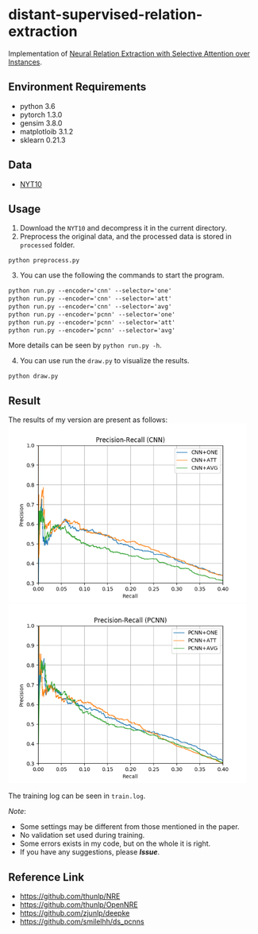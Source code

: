 # distant-supervised-relation-extraction
Implementation of [Neural Relation Extraction with Selective Attention over Instances](https://www.aclweb.org/anthology/P16-1200.pdf).

## Environment Requirements
* python 3.6
* pytorch 1.3.0
* gensim 3.8.0
* matplotloib 3.1.2
* sklearn 0.21.3

## Data
* [NYT10](https://raw.githubusercontent.com/thunlp/NRE/master/data.zip)

## Usage
1. Download the `NYT10` and decompress it in the current directory.
2. Preprocess the original data, and the processed data is stored in `processed` folder.
```shell
python preprocess.py
```
3. You can use the following the commands to start the program.
```shell
python run.py --encoder='cnn' --selector='one'
python run.py --encoder='cnn' --selector='att'
python run.py --encoder='cnn' --selector='avg'
python run.py --encoder='pcnn' --selector='one'
python run.py --encoder='pcnn' --selector='att'
python run.py --encoder='pcnn' --selector='avg'
```

More details can be seen by `python run.py -h`.

4. You can use run the `draw.py` to visualize the results.
```shell
python draw.py
```

## Result
The results of my version are present as follows:
<img src="./pr_cnn.png" alt="pr_cnn" style="zoom:75%;" />
<img src="./pr_pcnn.png" alt="pr_pcnn" style="zoom:75%;" />

The training log can be seen in `train.log`.

*Note*:
* Some settings may be different from those mentioned in the paper.
* No validation set used during training.
* Some errors exists in my code, but on the whole it is right.
* If you have any suggestions, please ***Issue***.


## Reference Link
* https://github.com/thunlp/NRE
* https://github.com/thunlp/OpenNRE
* https://github.com/zjunlp/deepke
* https://github.com/smilelhh/ds_pcnns


